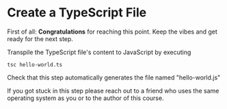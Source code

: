 # Create a TypeScript File

First of all: **Congratulations** for reaching this point. Keep the vibes and get ready for the next step.

Transpile the TypeScript file's content to JavaScript by executing

```
tsc hello-world.ts
```

Check that this step automatically generates the file named "hello-world.js"

If you got stuck in this step please reach out to a friend who uses the same operating system as you or to the author of this course.
